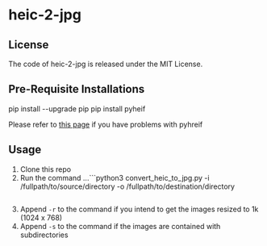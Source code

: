# heic-2-jpg

## License
The code of heic-2-jpg is released under the MIT License.

## Pre-Requisite Installations
pip install --upgrade pip
pip install pyheif

Please refer to [this page]([https://www.google.com](https://pypi.org/project/pyheif/)) if you have problems with pyhreif

## Usage
1. Clone this repo
2. Run the command
...```python3 convert_heic_to_jpg.py -i /fullpath/to/source/directory -o /fullpath/to/destination/directory 
   ```
3. Append ```-r``` to the command if you intend to get the images resized to 1k (1024 x 768)
4. Append ```-s``` to the command if the images are contained with subdirectories
